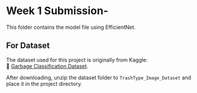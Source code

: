 # Week 1 Submission-

This folder contains the model file using EfficientNet.

## For Dataset

The dataset used for this project is originally from Kaggle:  
🔗 [Garbage Classification Dataset](https://www.kaggle.com/datasets/farzadnekouei/trash-type-image-dataset).

After downloading, unzip the dataset folder to `TrashType_Image_Dataset` and place it in the project directory.

